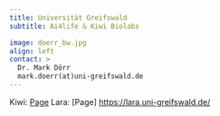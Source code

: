```yaml
---
title: Universität Greifswald
subtitle: Ai4life & Kiwi Biolabs

image: doerr_bw.jpg
align: left
contact: >
  Dr. Mark Dörr
  mark.doerr(at)uni-greifswald.de
---
```


Kiwi: [Page](https://kiwi-biolab.de/)
Lara: [Page] https://lara.uni-greifswald.de/